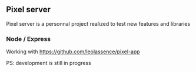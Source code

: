 ## Pixel server
Pixel server is a personnal project realized to test new features and libraries

### Node / Express

Working with https://github.com/leolassence/pixel-app

PS: development is still in progress
